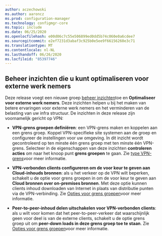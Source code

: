 ```yaml
---
author: aczechowski
ms.author: aaroncz
ms.prod: configuration-manager
ms.technology: configmgr-core
ms.topic: include
ms.date: 06/25/2020
ms.openlocfilehash: e00d06c7c55e506899ed0dd5b74c060e0a6cdee7
ms.sourcegitcommit: e2ef7231d3abaf3c925b0e5ee9f66156260e3c71
ms.translationtype: MT
ms.contentlocale: nl-NL
ms.lasthandoff: 06/26/2020
ms.locfileid: "85397746"
---
```

## <a name="management-insights-to-optimize-for-remote-workers"></a><a name="bkmk_wfhmi"></a>Beheer inzichten die u kunt optimaliseren voor externe werk nemers

<!--6982226-->

Deze release voegt een nieuwe groep [beheer inzichten](../../../../servers/manage/management-insights.md)toe en **Optimaliseer voor externe werk nemers**. Deze inzichten helpen u bij het maken van betere ervaringen voor externe werk nemers en het verminderen van de belasting van uw infra structuur. De inzichten in deze release zijn voornamelijk gericht op VPN:

- **VPN-grens groepen definiëren**: een VPN-grens maken en koppelen aan een grens groep. Koppel VPN-specifieke site systemen aan de groep en configureer de instellingen voor uw omgeving. In dit inzicht wordt gecontroleerd op ten minste één grens groep met ten minste één VPN-grens. Selecteer in de eigenschappen van deze inzichten **controleren acties** om naar het knoop punt **grens groepen** te gaan. Zie [type VPN-grens](../../technical-preview-2005.md#bkmk_vpn)voor meer informatie.

- **VPN-verbonden clients configureren om de voor keur te geven aan Cloud-inhouds bronnen**: als u het verkeer op de VPN wilt beperken, schakelt u de optie voor grens groepen in om de voor keur te geven aan **Cloud bronnen over on-premises bronnen**. Met deze optie kunnen clients inhoud downloaden van Internet in plaats van distributie punten via de VPN-verbinding. Zie [Opties voor grens groepen](../../../../servers/deploy/configure/boundary-groups.md#bkmk_bgoptions4)voor meer informatie.

- **Peer-to-peer-inhoud delen uitschakelen voor VPN-verbonden clients**: als u wilt voor komen dat het peer-to-peer-verkeer dat waarschijnlijk geen voor deel is van de externe clients, schakelt u de optie grens groep uit om **peer-down loads in deze grens groep toe te staan**. Zie [Opties voor grens groepen](../../../../servers/deploy/configure/boundary-groups.md#bkmk_bgoptions1)voor meer informatie.
